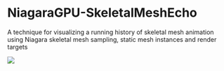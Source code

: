 # NiagaraGPU-SkeletalMeshEcho
A technique for visualizing a running history of skeletal mesh animation using Niagara skeletal mesh sampling, static mesh instances and render targets

![](https://github.com/dbsierra/NiagaraGPU-SkeletalMeshEcho/blob/main/Media/gif1.gif)